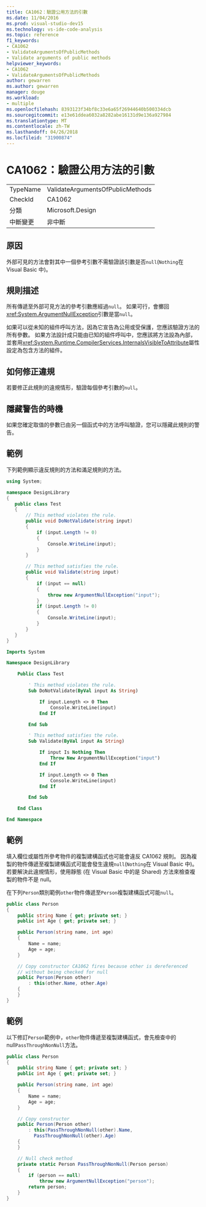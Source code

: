 ```yaml
---
title: CA1062：驗證公用方法的引數
ms.date: 11/04/2016
ms.prod: visual-studio-dev15
ms.technology: vs-ide-code-analysis
ms.topic: reference
f1_keywords:
- CA1062
- ValidateArgumentsOfPublicMethods
- Validate arguments of public methods
helpviewer_keywords:
- CA1062
- ValidateArgumentsOfPublicMethods
author: gewarren
ms.author: gewarren
manager: douge
ms.workload:
- multiple
ms.openlocfilehash: 8393123f34bf8c33e6a65f26944640b500334dcb
ms.sourcegitcommit: e13e61ddea6032a8282abe16131d9e136a927984
ms.translationtype: MT
ms.contentlocale: zh-TW
ms.lasthandoff: 04/26/2018
ms.locfileid: "31900874"
---
```

# <a name="ca1062-validate-arguments-of-public-methods"></a>CA1062：驗證公用方法的引數

|||
|-|-|
|TypeName|ValidateArgumentsOfPublicMethods|
|CheckId|CA1062|
|分類|Microsoft.Design|
|中斷變更|非中斷|

## <a name="cause"></a>原因

外部可見的方法會對其中一個參考引數不需驗證該引數是否`null`(`Nothing`在 Visual Basic 中)。

## <a name="rule-description"></a>規則描述

所有傳遞至外部可見方法的參考引數應經過`null`。 如果可行，會擲回<xref:System.ArgumentNullException>引數是當`null`。

如果可以從未知的組件呼叫方法，因為它宣告為公用或受保護，您應該驗證方法的所有參數。 如果方法設計成只能由已知的組件呼叫中，您應該將方法設為內部，並套用<xref:System.Runtime.CompilerServices.InternalsVisibleToAttribute>屬性設定為包含方法的組件。

## <a name="how-to-fix-violations"></a>如何修正違規

若要修正此規則的違規情形，驗證每個參考引數的`null`。

## <a name="when-to-suppress-warnings"></a>隱藏警告的時機

如果您確定取值的參數已由另一個函式中的方法呼叫驗證，您可以隱藏此規則的警告。

## <a name="example"></a>範例

下列範例顯示違反規則的方法和滿足規則的方法。

 ```csharp
 using System;

namespace DesignLibrary
{
    public class Test
    {
        // This method violates the rule.
        public void DoNotValidate(string input)
        {
            if (input.Length != 0)
            {
                Console.WriteLine(input);
            }
        }

        // This method satisfies the rule.
        public void Validate(string input)
        {
            if (input == null)
            {
                throw new ArgumentNullException("input");
            }
            if (input.Length != 0)
            {
                Console.WriteLine(input);
            }
        }
    }
}
```

```vb
Imports System

Namespace DesignLibrary

    Public Class Test

        ' This method violates the rule.
        Sub DoNotValidate(ByVal input As String)

            If input.Length <> 0 Then
                Console.WriteLine(input)
            End If

        End Sub

        ' This method satisfies the rule.
        Sub Validate(ByVal input As String)

            If input Is Nothing Then
                Throw New ArgumentNullException("input")
            End If

            If input.Length <> 0 Then
                Console.WriteLine(input)
            End If

        End Sub

    End Class

End Namespace
```

## <a name="example"></a>範例

填入欄位或屬性所參考物件的複製建構函式也可能會違反 CA1062 規則。 因為複製的物件傳遞至複製建構函式可能會發生違規`null`(`Nothing`在 Visual Basic 中)。 若要解決此違規情形，使用靜態 (在 Visual Basic 中的是 Shared) 方法來檢查複製的物件不是 null。

在下列`Person`類別範例`other`物件傳遞至`Person`複製建構函式可能`null`。

```csharp
public class Person
{
    public string Name { get; private set; }
    public int Age { get; private set; }

    public Person(string name, int age)
    {
        Name = name;
        Age = age;
    }

    // Copy constructor CA1062 fires because other is dereferenced
    // without being checked for null
    public Person(Person other)
        : this(other.Name, other.Age)
    {
    }
}
```

## <a name="example"></a>範例

以下修訂`Person`範例中，`other`物件傳遞至複製建構函式，會先檢查中的 null`PassThroughNonNull`方法。

```csharp
public class Person
{
    public string Name { get; private set; }
    public int Age { get; private set; }

    public Person(string name, int age)
    {
        Name = name;
        Age = age;
    }

    // Copy constructor
    public Person(Person other)
        : this(PassThroughNonNull(other).Name,
          PassThroughNonNull(other).Age)
    {
    }

    // Null check method
    private static Person PassThroughNonNull(Person person)
    {
        if (person == null)
            throw new ArgumentNullException("person");
        return person;
    }
}

```